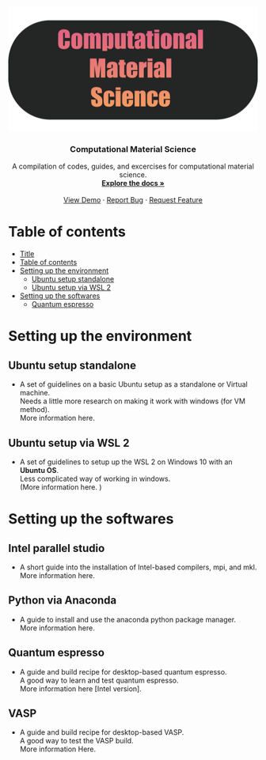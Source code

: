 <!-- PROJECT LOGO -->
<br />
<p align="center">
  <a href="https://github.com/kimrojas/Computational-Material-Science">
    <img src="readme_files/cms-01.png" alt="Logo" width=600>
  </a>

  <h3 align="center">Computational Material Science</h3>

  <p align="center">
    A compilation of codes, guides, and excercises for computational material science.
    <br />
    <a href="https://github.com/kimrojas/Computational-Material-Science"><strong>Explore the docs »</strong></a>
    <br />
    <br />
    <a href="https://github.com/kimrojas/Computational-Material-Science">View Demo</a>
    ·
    <a href="https://github.com/kimrojas/Computational-Material-Science/issues">Report Bug</a>
    ·
    <a href="https://github.com/kimrojas/Computational-Material-Science/issues">Request Feature</a>
  </p>
</p>

# Table of contents
   * [Title](#gh-md-toc)
   * [Table of contents](#Table-of-contents)
   * [Setting up the environment](#Setting-up-the-environment)
      * [Ubuntu setup standalone](#Ubuntu-setup-standalone)   
      * [Ubuntu setup via WSL 2](#Ubuntu-setup-via-WSL-2)
   * [Setting up the softwares](#Setting-up-the-softwares)
      * [Quantum espresso](#Ubuntu-setup-via-WSL-2)




# Setting up the environment

## Ubuntu setup standalone

- A set of guidelines on a basic Ubuntu setup as a standalone or Virtual machine. <br> Needs a little more research on making it work with windows (for VM method).  <br> More information here. 

## Ubuntu setup via WSL 2

- A set of guidelines to setup up the WSL 2 on Windows 10 with an **Ubuntu OS**. <br>Less complicated way of working in windows. <br> (More information here. )

# Setting up the softwares

## Intel parallel studio

- A short guide into the installation of Intel-based compilers, mpi, and mkl. <br> More information here. 

## Python via Anaconda

- A guide to install and use the anaconda python package manager. <br> More information here. 

## Quantum espresso 

- A guide and build recipe for desktop-based quantum espresso. <br> A good way to learn and test quantum espresso. <br> More information here [Intel version]. 

## VASP

- A guide and build recipe for desktop-based VASP. <br> A good way to test the VASP build. <br> More information Here.



